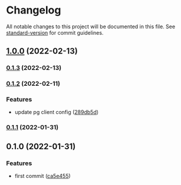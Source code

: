 # Changelog

All notable changes to this project will be documented in this file. See [standard-version](https://github.com/conventional-changelog/standard-version) for commit guidelines.

## [1.0.0](https://github.com/powerkernel/power-postgresql-client/compare/v0.1.3...v1.0.0) (2022-02-13)

### [0.1.3](https://github.com/powerkernel/power-postgresql-client/compare/v0.1.2...v0.1.3) (2022-02-13)

### [0.1.2](https://github.com/powerkernel/power-postgresql-client/compare/v0.1.1...v0.1.2) (2022-02-11)


### Features

* update pg client config ([289db5d](https://github.com/powerkernel/power-postgresql-client/commit/289db5da707d7096bb720ef7eadda2f96d779929))

### [0.1.1](https://github.com/powerkernel/power-postgresql-client/compare/v0.1.0...v0.1.1) (2022-01-31)

## 0.1.0 (2022-01-31)


### Features

* first commit ([ca5e455](https://github.com/powerkernel/power-postgresql-client/commit/ca5e45595d09293c44c4308cdd12c492ac677292))
